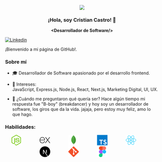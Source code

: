<p align="center" width="300">
   <img align="center" width="200" src="https://github.com/Cristian-DW/layout/blob/main/Marca.png" />
   <h3 align="center">¡Hola, soy Cristian Castro! 👋 </h3>
</p>
<p align="center"><strong>&lt;Desarrollador de Software/&gt;  </strong></p>

[![Linkedin](https://img.shields.io/badge/-LinkedIn-blue?style=flat&logo=Linkedin&logoColor=white)](https://www.linkedin.com/in/cristian-castro-pineda)

¡Bienvenido a mi página de GitHub!.

### Sobre mí

- 🎓 Desarrollador de Software apasionado por el desarrollo frontend.

- 🎯 Intereses: <br>JavaScript, Express.js, Node.js,  React, Next.js, Marketing Digital, UI, UX.

- 🤸 ¿Cuándo me preguntaron qué quería ser? Hace algún tiempo mi respuesta fue "B-boy" (breakdancer) y hoy soy un desarrollador de software, los giros que da la vida. jajaja, pero estoy muy feliz, amo lo que hago.



### Habilidades:

<div align="center">
   <img height="35" src="https://raw.githubusercontent.com/devicons/devicon/master/icons/nodejs/nodejs-original.svg">
     &nbsp;&nbsp;&nbsp;&nbsp;&nbsp;&nbsp;&nbsp;&nbsp;&nbsp;&nbsp;&nbsp;&nbsp;&nbsp;
   
   <img height="35" src="https://raw.githubusercontent.com/devicons/devicon/master/icons/express/express-original.svg">
     &nbsp;&nbsp;&nbsp;&nbsp;&nbsp;&nbsp;&nbsp;&nbsp;&nbsp;&nbsp;&nbsp;&nbsp;&nbsp;
   
   <img height="35" src="https://raw.githubusercontent.com/devicons/devicon/master/icons/mongodb/mongodb-original.svg">
      &nbsp;&nbsp;&nbsp;&nbsp;&nbsp;&nbsp;&nbsp;&nbsp;&nbsp;&nbsp;&nbsp;&nbsp;&nbsp;
   
   <img height="35" src="https://raw.githubusercontent.com/devicons/devicon/master/icons/typescript/typescript-original.svg">
    &nbsp;&nbsp;&nbsp;&nbsp;&nbsp;&nbsp;&nbsp;&nbsp;&nbsp;&nbsp;&nbsp;&nbsp;&nbsp;
   
   <img height="35" src="https://raw.githubusercontent.com/devicons/devicon/master/icons/react/react-original.svg">
    &nbsp;&nbsp;&nbsp;&nbsp;&nbsp;&nbsp;&nbsp;&nbsp;&nbsp;&nbsp;&nbsp;&nbsp;&nbsp;
    
   <img height="35" src="https://raw.githubusercontent.com/devicons/devicon/master/icons/nextjs/nextjs-original.svg">
      &nbsp;&nbsp;&nbsp;&nbsp;&nbsp;&nbsp;&nbsp;&nbsp;&nbsp;&nbsp;&nbsp;&nbsp;&nbsp;
   
   <img height="35" src="https://raw.githubusercontent.com/devicons/devicon/master/icons/git/git-original.svg">
     &nbsp;&nbsp;&nbsp;&nbsp;&nbsp;&nbsp;&nbsp;&nbsp;&nbsp;&nbsp;&nbsp;&nbsp;&nbsp;
     
   <img height="35" src="https://raw.githubusercontent.com/devicons/devicon/master/icons/figma/figma-original.svg">
    &nbsp;&nbsp;&nbsp;&nbsp;&nbsp;&nbsp;&nbsp;&nbsp;&nbsp;&nbsp;&nbsp;&nbsp;&nbsp;
    
   
</div>
